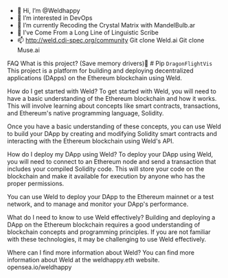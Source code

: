 - 👋 Hi, I’m @Weldhappy
- 👀 I’m interested in DevOps
- 🌱 I’m currently Recoding the Crystal Matrix with MandelBulb.ar
- 💞️ I’ve Come From a Long Line of Linguistic Scribe
- 📫 http://weld.cdi-spec.org/community
Git clone Weld.ai 
Git clone Muse.ai

<!---
Weldhappy/Weldhappy is a ✨ special ✨ repository because its `README.md` (this file) appears on your GitHub profile.
You can click the Preview link to take a look at your changes.
--->
FAQ
What is this project? (Save memory drivers)📐 # Pip `DragonFlightVis`
This project is a platform for building and deploying decentralized applications (DApps) on the Ethereum blockchain using Weld.

How do I get started with Weld?
To get started with Weld, you will need to have a basic understanding of the Ethereum blockchain and how it works. This will involve learning about concepts like smart contracts, transactions, and Ethereum's native programming language, Solidity.

Once you have a basic understanding of these concepts, you can use Weld to build your DApp by creating and modifying Solidity smart contracts and interacting with the Ethereum blockchain using Weld's API.

How do I deploy my DApp using Weld?
To deploy your DApp using Weld, you will need to connect to an Ethereum node and send a transaction that includes your compiled Solidity code. This will store your code on the blockchain and make it available for execution by anyone who has the proper permissions.

You can use Weld to deploy your DApp to the Ethereum mainnet or a test network, and to manage and monitor your DApp's performance.

What do I need to know to use Weld effectively?
Building and deploying a DApp on the Ethereum blockchain requires a good understanding of blockchain concepts and programming principles. If you are not familiar with these technologies, it may be challenging to use Weld effectively.

Where can I find more information about Weld?
You can find more information about Weld at the weldhappy.eth website. opensea.io/weldhappy
